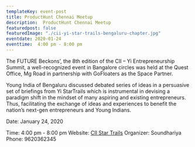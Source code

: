 ```yaml
---
templateKey: event-post
title: ProductHunt Chennai Meetup
description:  ProductHunt Chennai Meetup
featuredpost: false
featuredImage: "./cii-yi-star-trails-bengaluru-chapter.jpg"
eventdate: 2020-01-24
eventtime:  4:00 pm - 8:00 pm
---
```


<!--StartFragment-->

The FUTURE Beckons’, the 8th edition of the CII – Yi Entrepreneurship Summit, a well-recognized event in Bangalore circles was held at the Quest Office, Mg Road in partnership with GoFloaters as the Space Partner.

Young India of Bengaluru discussed debated series of ideas in a persuasive set of briefings from Yi StarTrails which is instrumental in devising a paradigm shift in the mindset of many aspiring and existing entrepreneurs. Thus, facilitating the exchange of ideas and experiences to benefit the nation’s next-gen entrepreneurs and Young Indians.

Date: January 24, 2020

Time: 4:00 pm - 8:00 pm
Website: [CII Star Trails](https://www.facebook.com/search/top/?q=CII%20Yi%20Star%20Trails)
Organizer: Soundhariya
Phone: 9620362345
<!--EndFragment-->
